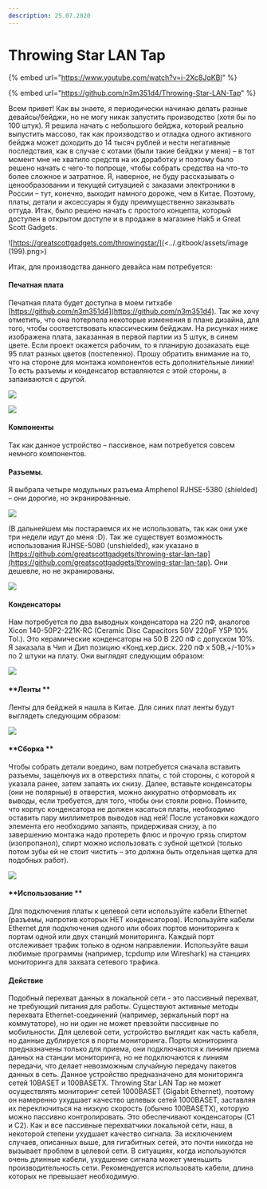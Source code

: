 ```yaml
---
description: 25.07.2020
---
```


# Throwing Star LAN Tap

{% embed url="https://www.youtube.com/watch?v=i-2Xc8JqKBI" %}

{% embed url="https://github.com/n3m351d4/Throwing-Star-LAN-Tap" %}

Всем привет! Как вы знаете, я периодически начинаю делать разные девайсы/бейджи, но не могу никак запустить производство (хотя бы по 100 штук). Я решила начать с небольшого бейджа, который реально выпустить массово, так как производство и отладка одного активного бейджа может доходить до 14 тысяч рублей и нести негативные последствия, как в случае с котами (были такие бейджи у меня) – в тот момент мне не хватило средств на их доработку и поэтому было решено начать с чего-то попроще, чтобы собрать средства на что-то более сложное и затратное. Я, наверное, не буду рассказывать о ценообразовании и текущей ситуацией с заказами электроники в России – тут, конечно, выходит намного дороже, чем в Китае. Поэтому, платы, детали и аксессуары я буду преимущественно заказывать оттуда. Итак, было решено начать с простого концепта, который доступен в открытом доступе и в продаже в магазине Hak5 и Great Scott Gadgets.

![https://greatscottgadgets.com/throwingstar/](<../.gitbook/assets/image (199).png>)

Итак, для производства данного девайса нам потребуется:&#x20;

#### Печатная плата&#x20;

Печатная плата будет доступна в моем гитхабе [https://github.com/n3m351d4](https://github.com/n3m351d4). Так же хочу отметить, что она потерпела некоторые изменения в плане дизайна, для того, чтобы соответствовать классическим бейджам. На рисунках ниже изображена плата, заказанная в первой партии из 5 штук, в синем цвете. Если проект окажется рабочим, то я планирую дозаказать еще 95 плат разных цветов (постепенно). Прошу обратить внимание на то, что на стороне для монтажа компонентов есть дополнительные линии! То есть разъемы и конденсатор вставляются с этой стороны, а запаиваются с другой.

![](<../.gitbook/assets/image (204).png>)

![](<../.gitbook/assets/image (201).png>)

#### Компоненты

Так как данное устройство – пассивное, нам потребуется совсем немного компонентов.&#x20;

#### **Разъемы.**

Я выбрала четыре модульных разъема Amphenol RJHSE-5380 (shielded) – они дорогие, но экранированные.

![](<../.gitbook/assets/image (206).png>)

&#x20;(В дальнейшем мы постараемся их не использовать, так как они уже три недели идут до меня :D). Так же существует возможность использования RJHSE-5080 (unshielded), как указано в [https://github.com/greatscottgadgets/throwing-star-lan-tap](https://github.com/greatscottgadgets/throwing-star-lan-tap). Они дешевле, но не экранированы.

![](<../.gitbook/assets/image (207).png>)

#### **Конденсаторы**

Нам потребуется по два выводных конденсатора на 220 пФ, аналогов Xicon 140-50P2-221K-RC (Ceramic Disc Capacitors 50V 220pF Y5P 10% Tol.). Это керамические конденсаторы на 50 B 220 пФ с допуском 10%. Я заказала в Чип и Дип позицию «Конд.кер.диск. 220 пФ х 50В,+/-10%» по 2 штуки на плату. Они выглядят следующим образом:

![](<../.gitbook/assets/image (202).png>)

#### **Ленты **

Ленты для бейджей я нашла в Китае. Для синих плат ленты будут выглядеть следующим образом:

![](<../.gitbook/assets/image (203).png>)

#### **Сборка **

Чтобы собрать детали воедино, вам потребуется сначала вставить разъемы, защелкнув их в отверстиях платы, с той стороны, с которой я указала ранее, затем запаять их снизу. Далее, вставьте конденсаторы (они не полярные) в отверстия, можно аккуратно отформовать их выводы, если требуется, для того, чтобы они стояли ровно. Помните, что корпус конденсатора не должен касаться платы, необходимо оставить пару миллиметров выводов над ней! После установки каждого элемента его необходимо запаять, придерживая снизу, а по завершению монтажа надо протереть флюс и прочую грязь спиртом (изопропанол), спирт можно использовать с зубной щеткой (только потом зубы ей не стоит чистить – это должна быть отдельная щетка для подобных работ).

![](<../.gitbook/assets/image (200).png>)

#### **Использование **

Для подключения платы к целевой сети используйте кабели Ethernet (разъемы, напротив которых НЕТ конденсаторов). Используйте кабели Ethernet для подключения одного или обоих портов мониторинга к портам одной или двух станций мониторинга. Каждый порт отслеживает трафик только в одном направлении. Используйте ваши любимые программы (например, tcpdump или Wireshark) на станциях мониторинга для захвата сетевого трафика.&#x20;

#### Действие

Подобный перехват данных в локальной сети - это пассивный перехват, не требующий питания для работы. Существуют активные методы перехвата Ethernet-соединений (например, зеркальный порт на коммутаторе), но ни один не может превзойти пассивные по мобильности. Для целевой сети, устройство выглядит как часть кабеля, но данные дублируется в порты мониторинга. Порты мониторинга предназначены только для приема, они подключаются к линиям приема данных на станции мониторинга, но не подключаются к линиям передачи, что делает невозможным случайную передачу пакетов данных в сеть. Данное устройство предназначено для мониторинга сетей 10BASET и 100BASETX. Throwing Star LAN Tap не может осуществлять мониторинг сетей 1000BASET (Gigabit Ethernet), поэтому он намеренно ухудшает качество целевых сетей 1000BASET, заставляя их переключиться на низкую скорость (обычно 100BASETX), которую можно пассивно контролировать. Это обеспечивают конденсаторы (C1 и C2). Как и все пассивные перехватчики локальной сети, наш, в некоторой степени ухудшает качество сигнала. За исключением случаев, описанных выше, для гигабитных сетей, это почти никогда не вызывает проблем в целевой сети. В ситуациях, когда используются очень длинные кабели, ухудшение сигнала может уменьшить производительность сети. Рекомендуется использовать кабели, длина которых не превышает необходимую.
